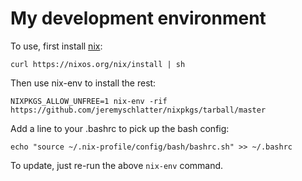 # My development environment

To use, first install [nix](https://nixos.org/nix/):

    curl https://nixos.org/nix/install | sh

Then use nix-env to install the rest:

    NIXPKGS_ALLOW_UNFREE=1 nix-env -rif https://github.com/jeremyschlatter/nixpkgs/tarball/master

Add a line to your .bashrc to pick up the bash config:

    echo "source ~/.nix-profile/config/bash/bashrc.sh" >> ~/.bashrc

To update, just re-run the above `nix-env` command.
